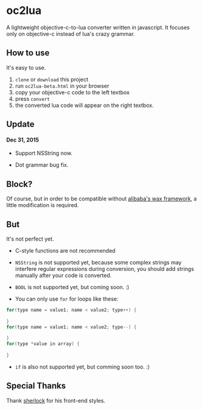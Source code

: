 # oc2lua

A lightweight objective-c-to-lua converter written in javascript. It focuses only on objective-c instead of lua's crazy grammar.

How to use
----------

It's easy to use.

1. `clone` or `download` this project
2. run `oc2lua-beta.html` in your browser
3. copy your objective-c code to the left textbox
4. press `convert`
5. the converted lua code will appear on the right textbox.

Update
----------

#### Dec 31, 2015

* Support NSString now.

* Dot grammar bug fix.

Block?
----------

Of course, but in order to be compatible without [alibaba's wax framework](http://github.com/alibaba/wax), a little modification is required.

But
----------
It's not perfect yet.

* C-style functions are not recommended

* `NSString` is not supported yet, because some complex strings may interfere regular expressions during conversion, you should add strings manually after your code is converted.

* `BOOL` is not supported yet, but coming soon. :)

* You can only use `for` for loops like these:

``` c
for(type name = value1; name < value2; type++) {
	
}
for(type name = value1; name < value2; type--) {
	
}
for(type *value in array) {
	
}
```

* `if` is also not supported yet, but comming soon too. :)

Special Thanks
----------
Thank [sherlock](https://github.com/sherlock917/node-online) for his front-end styles.